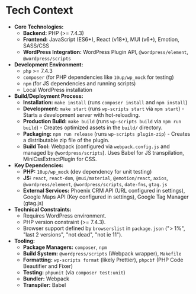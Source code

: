 # Tech Context

* **Core Technologies:**
    * **Backend:** PHP (>= 7.4.3)
    * **Frontend:** JavaScript (ES6+), React (v18+), MUI (v6+), Emotion, SASS/CSS
    * **WordPress Integration:** WordPress Plugin API, `@wordpress/element`, `@wordpress/scripts`
* **Development Environment:**
    * `php` >= 7.4.3
    * `composer` (for PHP dependencies like `10up/wp_mock` for testing)
    * `npm` (for JS dependencies and running scripts)
    * Local WordPress installation
* **Build/Deployment Process:**
    * **Installation:** `make install` (runs `composer install` and `npm install`)
    * **Development:** `make start` (runs `wp-scripts start` via `npm start`) - Starts a development server with hot-reloading.
    * **Production Build:** `make build` (runs `wp-scripts build` via `npm run build`) - Creates optimized assets in the `build/` directory.
    * **Packaging:** `npm run release` (runs `wp-scripts plugin-zip`) - Creates a distributable zip file of the plugin.
    * **Build Tool:** Webpack (configured via `webpack.config.js` and managed by `@wordpress/scripts`). Uses Babel for JS transpilation, MiniCssExtractPlugin for CSS.
* **Key Dependencies:**
    * **PHP:** `10up/wp_mock` (dev dependency for unit testing)
    * **JS:** `react`, `react-dom`, `@mui/material`, `@emotion/react`, `axios`, `@wordpress/element`, `@wordpress/scripts`, `date-fns`, `gtag.js`
    * **External Services:** Phoenix CRM API (URL configured in settings), Google Maps API (Key configured in settings), Google Tag Manager (gtag.js)
* **Technical Constraints:**
    * Requires WordPress environment.
    * PHP version constraint (>= 7.4.3).
    * Browser support defined by `browserslist` in `package.json` ("> 1%", "last 2 versions", "not dead", "not ie 11").
* **Tooling:**
    * **Package Managers:** `composer`, `npm`
    * **Build System:** `@wordpress/scripts` (Webpack wrapper), `Makefile`
    * **Formatting:** `wp-scripts format` (likely Prettier), `phpcbf` (PHP Code Beautifier and Fixer)
    * **Testing:** `phpunit` (via `composer test:unit`)
    * **Bundler:** Webpack
    * **Transpiler:** Babel

